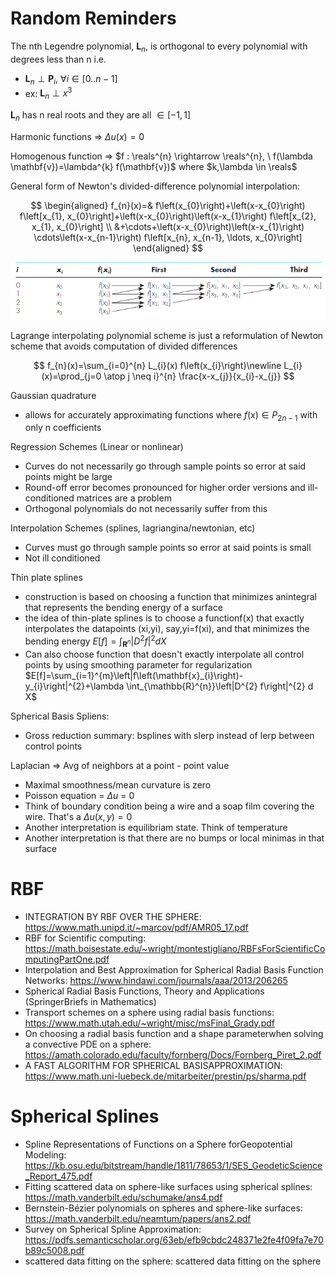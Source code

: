 # Random Reminders

The nth Legendre polynomial, $\boldsymbol{L}_{n}$, is orthogonal to every polynomial with degrees less than n i.e.

- $\boldsymbol{L}_{n} \perp \boldsymbol{P}_{i}, \ \forall i\in [0..n-1]$
- ex: $\boldsymbol{L}_{n} \perp x^{3}$

$\boldsymbol{L}_{n}$ has n real roots and they are all $\in [-1,1]$

Harmonic functions => $\Delta u(x) = 0$

Homogenous function => $f : \reals^{n} \rightarrow \reals^{n}, \ f(\lambda \mathbf{v})=\lambda^{k} f(\mathbf{v})$ where $k,\lambda \in \reals$

General form of Newton's divided-difference polynomial interpolation:

$$
\begin{aligned} f_{n}(x)=& f\left(x_{0}\right)+\left(x-x_{0}\right) f\left[x_{1}, x_{0}\right]+\left(x-x_{0}\right)\left(x-x_{1}\right) f\left[x_{2}, x_{1}, x_{0}\right] \\ &+\cdots+\left(x-x_{0}\right)\left(x-x_{1}\right) \cdots\left(x-x_{n-1}\right) f\left[x_{n}, x_{n-1}, \ldots, x_{0}\right] \end{aligned}
$$

![](../assets/newton-interp-visualization.png)

Lagrange interpolating polynomial scheme is just a reformulation of Newton scheme that avoids computation of divided differences

$$
f_{n}(x)=\sum_{i=0}^{n} L_{i}(x) f\left(x_{i}\right)\newline
L_{i}(x)=\prod_{j=0 \atop j \neq i}^{n} \frac{x-x_{j}}{x_{i}-x_{j}}
$$

Gaussian quadrature

- allows for accurately approximating functions where $f(x) \in P_{2n-1}$ with only n coefficients

Regression Schemes (Linear or nonlinear)

- Curves do not necessarily go through sample points so error at said points might be large
- Round-off error becomes pronounced for higher order versions and ill-conditioned matrices are a problem
- Orthogonal polynomials do not necessarily suffer from this

Interpolation Schemes (splines, lagriangina/newtonian, etc)

- Curves must go through sample points so error at said points is small
- Not ill conditioned

Thin plate splines

- construction is based on choosing a function that minimizes anintegral that represents the bending energy of a surface
- the idea of thin-plate splines is to choose a functionf(x) that exactly interpolates the datapoints (xi,yi), say,yi=f(xi), and that minimizes the bending energy
  $E[f]=\int_{\mathbf{R}^{n}}\left|D^{2} f\right|^{2} d X$
- Can also choose function that doesn't exactly interpolate all control points by using smoothing parameter for regularization
  $E[f]=\sum_{i=1}^{m}\left|f\left(\mathbf{x}_{i}\right)-y_{i}\right|^{2}+\lambda \int_{\mathbb{R}^{n}}\left|D^{2} f\right|^{2} d X$

Spherical Basis Spliens:

- Gross reduction summary: bsplines with slerp instead of lerp between control points

Laplacian => Avg of neighbors at a point - point value

- Maximal smoothness/mean curvature is zero
- Poisson equation = $\Delta u$ = 0
- Think of boundary condition being a wire and a soap film covering the wire.
  That's a $\Delta u(x,y) = 0$
- Another interpretation is equilibriam state. Think of temperature
- Another interpretation is that there are no bumps or local minimas in that surface

# RBF

- INTEGRATION BY RBF OVER THE SPHERE: <https://www.math.unipd.it/~marcov/pdf/AMR05_17.pdf>
- RBF for Scientific computing: <https://math.boisestate.edu/~wright/montestigliano/RBFsForScientificComputingPartOne.pdf>
- Interpolation and Best Approximation for Spherical Radial Basis Function Networks: <https://www.hindawi.com/journals/aaa/2013/206265>
- Spherical Radial Basis Functions, Theory and Applications (SpringerBriefs in Mathematics)
- Transport schemes on a sphere using radial basis functions: <https://www.math.utah.edu/~wright/misc/msFinal_Grady.pdf>
- On choosing a radial basis function and a shape parameterwhen solving a convective PDE on a sphere: <https://amath.colorado.edu/faculty/fornberg/Docs/Fornberg_Piret_2.pdf>
- A FAST ALGORITHM FOR SPHERICAL BASISAPPROXIMATION: <https://www.math.uni-luebeck.de/mitarbeiter/prestin/ps/sharma.pdf>

# Spherical Splines

- Spline Representations of Functions on a Sphere forGeopotential Modeling: <https://kb.osu.edu/bitstream/handle/1811/78653/1/SES_GeodeticScience_Report_475.pdf>
- Fitting scattered data on sphere-like surfaces using spherical splines: <https://math.vanderbilt.edu/schumake/ans4.pdf>
- Bernstein-Bézier polynomials on spheres and sphere-like surfaces: <https://math.vanderbilt.edu/neamtum/papers/ans2.pdf>
- Survey on Spherical Spline Approximation: <https://pdfs.semanticscholar.org/63eb/efb9cbdc248371e2fe4f09fa7e70b89c5008.pdf>
- scattered data fitting on the sphere: scattered data fitting on the sphere
